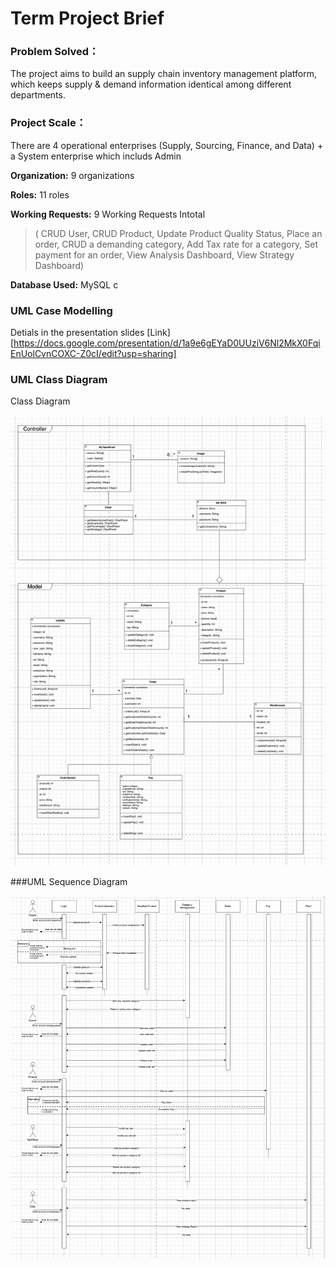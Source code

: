 # Term Project Brief



### Problem Solved：

The project aims to build an supply chain inventory management platform, which keeps supply & demand information identical among different departments.



### Project Scale：



There are 4 operational enterprises (Supply, Sourcing, Finance, and Data) + a System enterprise which includs Admin



**Organization:** 9 organizations

**Roles:** 11 roles

**Working Requests:**  9 Working Requests Intotal

>( CRUD User, CRUD Product, Update Product Quality Status, Place an order, CRUD a demanding category, Add Tax rate for a category, Set payment for an order, View Analysis Dashboard,  View Strategy Dashboard)



**Database Used:** MySQL c



### UML Case Modelling

Detials in the presentation slides [Link][https://docs.google.com/presentation/d/1a9e6gEYaD0UUziV6Nl2MkX0FqiEnUolCvnCOXC-Z0cI/edit?usp=sharing]



### UML Class Diagram

Class Diagram

![image](./diagrams/classes.jpeg)





###UML Sequence Diagram



![image](./diagrams/seq.png)


